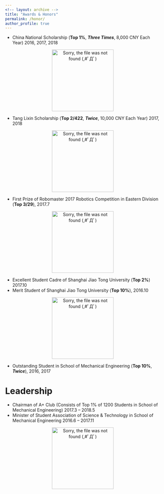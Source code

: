 ```yaml
---
<!-- layout: archive -->
title: "Awards & Honors"
permalink: /honor/
author_profile: true
---
```

* China National Scholarship (**Top 1%**, ***Three Times***, 8,000 CNY Each Year)	2016, 2017, 2018
<div>
  <p align="center">
  <img src="https://raw.githubusercontent.com/Wenbin-Xu/Wenbin-Xu.github.io/master/images/National_Scholarship.jpg?raw=true" alt="Sorry, the file was not found (,#ﾟДﾟ)  " style="width: 200px;"/> 
</p>
 <!-- <p  align="center">Fig.2 Scene-motion Perception Framework</p>-->
 </div>
 
* Tang Lixin Scholarship (**Top 2/422**, ***Twice***, 10,000 CNY Each Year)	2017, 2018
<div>
  <p align="center">
  <img src="https://raw.githubusercontent.com/Wenbin-Xu/Wenbin-Xu.github.io/master/images/Tang_lixin.jpg?raw=true" alt="Sorry, the file was not found (,#ﾟДﾟ)  " style="width: 200px;"/> 
</p>
 <!-- <p  align="center">Fig.2 Scene-motion Perception Framework</p>-->
 </div>

* First Prize of Robomaster 2017 Robotics Competition in Eastern Division (**Top 3/29**), 2017.7
<div>
  <p align="center">
  <img src="https://raw.githubusercontent.com/Wenbin-Xu/Wenbin-Xu.github.io/master/images/Robomaster.jpg?raw=true" alt="Sorry, the file was not found (,#ﾟДﾟ)  " style="width: 200px;"/> 
</p>
 <!-- <p  align="center">Fig.2 Scene-motion Perception Framework</p>-->
 </div>
 
* Excellent Student Cadre of Shanghai Jiao Tong University (**Top 2%**)	2017.10
* Merit Student of Shanghai Jiao Tong University (**Top 10%**), 2016.10

<div>
  <p align="center">
  <img src="https://raw.githubusercontent.com/Wenbin-Xu/Wenbin-Xu.github.io/master/images/Merit_Student.jpg?raw=true" alt="Sorry, the file was not found (,#ﾟДﾟ)  " style="width: 200px;"/> 
</p>
 <!-- <p  align="center">Fig.2 Scene-motion Perception Framework</p>-->
 </div>
 
* Outstanding Student in School of Mechanical Engineering (**Top 10%**, ***Twice***), 2016, 2017

# Leadership
* Chairman of A+ Club (Consists of Top 1% of 1200 Students in School of Mechanical Engineering)  2017.3 – 2018.5
* Minister of Student Association of Science & Technology in School of Mechanical Engineering  2016.6 – 2017.11

<div>
  <p align="center">
  <img src="https://raw.githubusercontent.com/Wenbin-Xu/Wenbin-Xu.github.io/master/images/Service.jpg?raw=true" alt="Sorry, the file was not found (,#ﾟДﾟ)  " style="width: 200px;"/> 
</p>
 <!-- <p  align="center">Fig.2 Scene-motion Perception Framework</p>-->
 </div>


